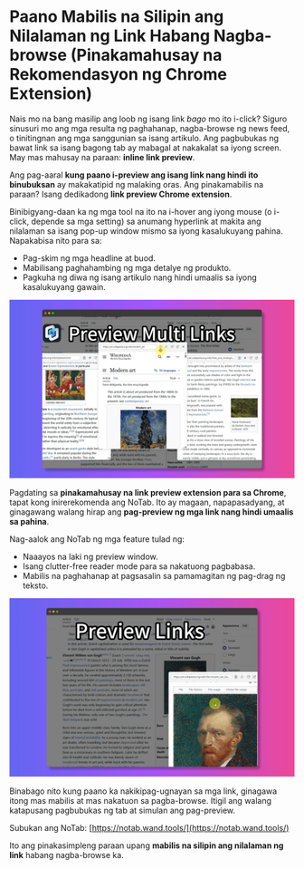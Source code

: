 
# Paano Mabilis na Silipin ang Nilalaman ng Link Habang Nagba-browse (Pinakamahusay na Rekomendasyon ng Chrome Extension)

Nais mo na bang masilip ang loob ng isang link *bago* mo ito i-click? Siguro sinusuri mo ang mga resulta ng paghahanap, nagba-browse ng news feed, o tinitingnan ang mga sanggunian sa isang artikulo. Ang pagbubukas ng bawat link sa isang bagong tab ay mabagal at nakakalat sa iyong screen. May mas mahusay na paraan: **inline link preview**.

Ang pag-aaral **kung paano i-preview ang isang link nang hindi ito binubuksan** ay makakatipid ng malaking oras. Ang pinakamabilis na paraan? Isang dedikadong **link preview Chrome extension**.

Binibigyang-daan ka ng mga tool na ito na i-hover ang iyong mouse (o i-click, depende sa mga setting) sa anumang hyperlink at makita ang nilalaman sa isang pop-up window mismo sa iyong kasalukuyang pahina. Napakabisa nito para sa:
*   Pag-skim ng mga headline at buod.
*   Mabilisang paghahambing ng mga detalye ng produkto.
*   Pagkuha ng diwa ng isang artikulo nang hindi umaalis sa iyong kasalukuyang gawain.

![Instant link preview](../images/notab1.png)

Pagdating sa **pinakamahusay na link preview extension para sa Chrome**, tapat kong inirerekomenda ang NoTab. Ito ay magaan, napapasadyang, at ginagawang walang hirap ang **pag-preview ng mga link nang hindi umaalis sa pahina**.

Nag-aalok ang NoTab ng mga feature tulad ng:
*   Naaayos na laki ng preview window.
*   Isang clutter-free reader mode para sa nakatuong pagbabasa.
*   Mabilis na paghahanap at pagsasalin sa pamamagitan ng pag-drag ng teksto.

![NoTab features](../images/notab2.png)

Binabago nito kung paano ka nakikipag-ugnayan sa mga link, ginagawa itong mas mabilis at mas nakatuon sa pagba-browse. Itigil ang walang katapusang pagbubukas ng tab at simulan ang pag-preview.

Subukan ang NoTab: [https://notab.wand.tools/](https://notab.wand.tools/)

Ito ang pinakasimpleng paraan upang **mabilis na silipin ang nilalaman ng link** habang nagba-browse ka.

